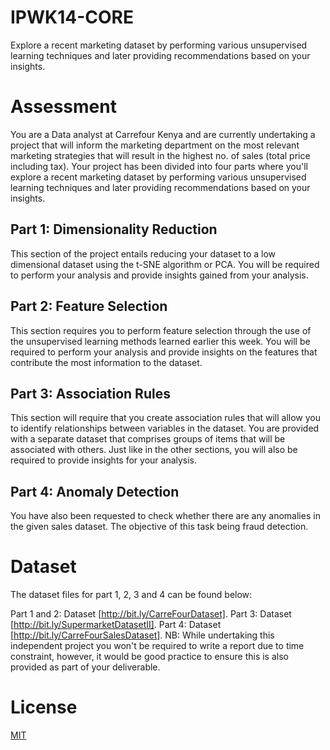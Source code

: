 # IPWK14-CORE
Explore a recent marketing dataset by performing various unsupervised learning techniques and later providing recommendations based on your insights.
# Assessment
You are a Data analyst at Carrefour Kenya and are currently undertaking a project that will inform the marketing department on the most relevant marketing strategies that will result in the highest no. of sales (total price including tax). Your project has been divided into four parts where you'll explore a recent marketing dataset by performing various unsupervised learning techniques and later providing recommendations based on your insights.

## Part 1: Dimensionality Reduction

This section of the project entails reducing your dataset to a low dimensional dataset using the t-SNE algorithm or PCA. You will be required to perform your analysis and provide insights gained from your analysis.

## Part 2: Feature Selection

This section requires you to perform feature selection through the use of the unsupervised learning methods learned earlier this week. You will be required to perform your analysis and provide insights on the features that contribute the most information to the dataset.

## Part 3: Association Rules

This section will require that you create association rules that will allow you to identify relationships between variables in the dataset. You are provided with a separate dataset that comprises groups of items that will be associated with others. Just like in the other sections, you will also be required to provide insights for your analysis.

## Part 4: Anomaly Detection

You have also been requested to check whether there are any anomalies in the given sales dataset. The objective of this task being fraud detection.

# Dataset

The dataset files for part 1, 2, 3 and 4 can be found below:

Part 1 and 2: Dataset [http://bit.ly/CarreFourDataset].
Part 3: Dataset [http://bit.ly/SupermarketDatasetII].
Part 4: Dataset [http://bit.ly/CarreFourSalesDataset].
NB: While undertaking this independent project you won't be required to write a report due to time constraint, however, it would be good practice to ensure this is also provided as part of your deliverable.

# License
[MIT](https://choosealicense.com/licenses/mit/)
